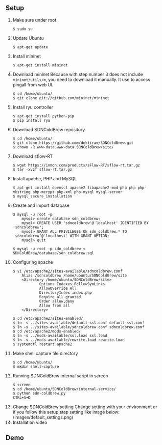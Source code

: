 ## Setup
1. Make sure under root
	```
	$ sudo su
	```
2. Update Ubuntu
	```
	$ apt-get update
	```
3. Install mininet
	```
	$ apt-get install mininet
	```
4. Download mininet
	Because with step number 3 does not include `mininet/utils/m`, you need to download it manually. It use to access pingall from web UI.
	```
	$ cd /home/ubuntu/
	$ git clone git://github.com/mininet/mininet
	```
5. Install ryu controller
	```
	$ apt-get install python-pip
	$ pip install ryu
	```
6. Download SDNColdBrew repository
	```
	$ cd /home/ubuntu/
	$ git clone https://github.com/dektiram/SDNColdBrew.git
	$ chown -R www-data.www-data SDNColdBrew/site/
	```
7. Download sflow-RT
	```
	$ wget https://inmon.com/products/sFlow-RT/sflow-rt.tar.gz
	$ tar -xvzf sflow-rt.tar.gz
	```
8. Install apache, PHP and MySQL
	```
	$ apt-get install openssl apache2 libapache2-mod-php php php-mbstring php-mcrypt php-xml php-mysql mysql-server
	$ mysql_secure_installation
	```
9. Create and import database
	```
	$ mysql -u root -p
		mysql> create database sdn_coldbrew;
		mysql> CREATE USER 'sdncoldbrew'@'localhost' IDENTIFIED BY 'sdncoldbrew';
		mysql> GRANT ALL PRIVILEGES ON sdn_coldbrew.* TO 'sdncoldbrew'@'localhost' WITH GRANT OPTION;
		mysql> quit
		
	$ mysql -u root -p sdn_coldbrew < SDNColdBrew/database/sdn_coldbrew.sql
	```
10. Configuring apache
	```
	$ vi /etc/apache2/sites-available/sdncoldbrew.conf
		Alias /sdncoldbrew /home/ubuntu/SDNColdBrew/site
		<Directory /home/ubuntu/SDNColdBrew/site>
				Options Indexes FollowSymLinks
				AllowOverride All
				DirectoryIndex index.php
				Require all granted
				Order allow,deny
				Allow from all
		</Directory>
		
	$ cd /etc/apache2/sites-enabled/
	$ ln -s ../sites-available/default-ssl.conf default-ssl.conf
	$ ln -s ../sites-available/sdncoldbrew.conf sdncoldbrew.conf
	$ cd /etc/apache2/mods-enabled/
	$ ln -s ../mods-available/ssl.load ssl.load
	$ ln -s ../mods-available/rewrite.load rewrite.load
	$ systemctl restart apache2
	```
11. Make shell capture file directory
	```
	$ cd /home/ubuntu/
	$ mkdir shell-capture
	```
12. Running SDNColdBrew internal script in screen
	```
	$ screen
	$ cd /home/ubuntu/SDNColdBrew/internal-service/
	$ python sdn-coldbrew.py
	CTRL+A+D
	```
13. Change SDNColdBrew setting
	Change setting with your environment or if you follow this setup step setting like image below:
	(images/default_settings.png)
14. Installation video
## Demo